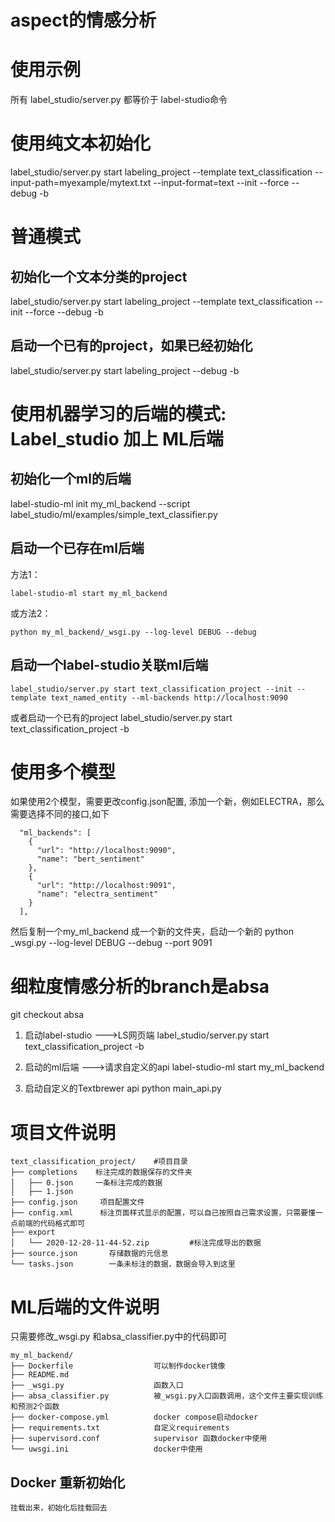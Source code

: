 # aspect的情感分析

# 使用示例
所有 label_studio/server.py 都等价于 label-studio命令

# 使用纯文本初始化
label_studio/server.py start labeling_project --template text_classification --input-path=myexample/mytext.txt --input-format=text --init --force --debug -b

# 普通模式

## 初始化一个文本分类的project
label_studio/server.py start labeling_project --template text_classification --init --force --debug -b

## 启动一个已有的project，如果已经初始化
label_studio/server.py start labeling_project --debug -b

# 使用机器学习的后端的模式: Label_studio 加上 ML后端

## 初始化一个ml的后端
label-studio-ml init my_ml_backend --script label_studio/ml/examples/simple_text_classifier.py

## 启动一个已存在ml后端
方法1：
```buildoutcfg
label-studio-ml start my_ml_backend
```
或方法2：
```buildoutcfg
python my_ml_backend/_wsgi.py --log-level DEBUG --debug
```

## 启动一个label-studio关联ml后端
```
label_studio/server.py start text_classification_project --init --template text_named_entity --ml-backends http://localhost:9090
```
或者启动一个已有的project
label_studio/server.py  start text_classification_project -b

# 使用多个模型
如果使用2个模型，需要更改config.json配置, 添加一个新，例如ELECTRA，那么需要选择不同的接口,如下
```buildoutcfg
  "ml_backends": [
    {
      "url": "http://localhost:9090",
      "name": "bert_sentiment"
    },
    {
      "url": "http://localhost:9091",
      "name": "electra_sentiment"
    }
  ],
```
然后复制一个my_ml_backend 成一个新的文件夹，启动一个新的
python _wsgi.py --log-level DEBUG --debug --port 9091

# 细粒度情感分析的branch是absa
git checkout absa

1. 启动label-studio --->LS网页端
label_studio/server.py  start text_classification_project -b

2. 启动的ml后端 --->请求自定义的api
label-studio-ml start my_ml_backend

3. 启动自定义的Textbrewer api
python main_api.py

# 项目文件说明
```buildoutcfg
text_classification_project/    #项目目录
├── completions    标注完成的数据保存的文件夹
│   ├── 0.json     一条标注完成的数据
│   ├── 1.json
├── config.json     项目配置文件
├── config.xml      标注页面样式显示的配置，可以自己按照自己需求设置，只需要懂一点前端的代码格式即可
├── export
│   └── 2020-12-28-11-44-52.zip         #标注完成导出的数据
├── source.json       存储数据的元信息
└── tasks.json        一条未标注的数据，数据会导入到这里
```

# ML后端的文件说明
只需要修改_wsgi.py 和absa_classifier.py中的代码即可
```buildoutcfg
my_ml_backend/
├── Dockerfile                  可以制作docker镜像
├── README.md   
├── _wsgi.py                    函数入口
├── absa_classifier.py          被_wsgi.py入口函数调用，这个文件主要实现训练和预测2个函数
├── docker-compose.yml          docker compose启动docker
├── requirements.txt            自定义requirements
├── supervisord.conf            supervisor 函数docker中使用
└── uwsgi.ini                   docker中使用
```
## Docker 重新初始化
```buildoutcfg
挂载出来，初始化后挂载回去
```
